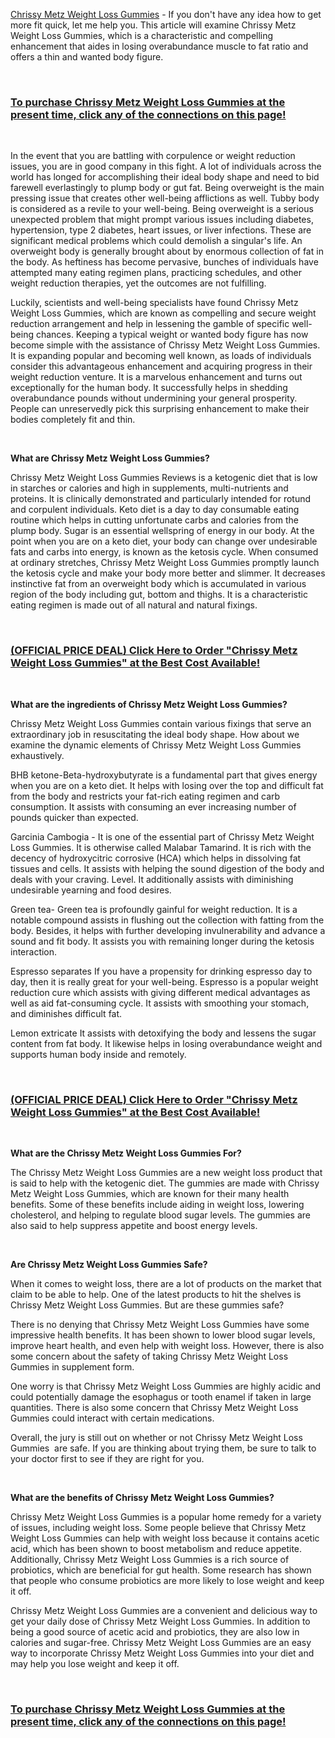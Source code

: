 <p><a href="https://sales24hour.com/pj6p ">Chrissy Metz Weight Loss Gummies</a>&nbsp;- If you don't have any idea how to get more fit quick, let me help you. This article will examine Chrissy Metz Weight Loss Gummies, which is a characteristic and compelling enhancement that aides in losing overabundance muscle to fat ratio and offers a thin and wanted body figure.</p>
<p>&nbsp;</p>
<h3><a href="https://sales24hour.com/pj6p ">To purchase Chrissy Metz Weight Loss Gummies at the present time, click any of the connections on this page!</a></h3>
<p>&nbsp;</p>
<p>In the event that you are battling with corpulence or weight reduction issues, you are in good company in this fight. A lot of individuals across the world has longed for accomplishing their ideal body shape and need to bid farewell everlastingly to plump body or gut fat. Being overweight is the main pressing issue that creates other well-being afflictions as well. Tubby body is considered as a revile to your well-being. Being overweight is a serious unexpected problem that might prompt various issues including diabetes, hypertension, type 2 diabetes, heart issues, or liver infections. These are significant medical problems which could demolish a singular's life. An overweight body is generally brought about by enormous collection of fat in the body. As heftiness has become pervasive, bunches of individuals have attempted many eating regimen plans, practicing schedules, and other weight reduction therapies, yet the outcomes are not fulfilling.</p>
<p>Luckily, scientists and well-being specialists have found Chrissy Metz Weight Loss Gummies, which are known as compelling and secure weight reduction arrangement and help in lessening the gamble of specific well-being chances. Keeping a typical weight or wanted body figure has now become simple with the assistance of Chrissy Metz Weight Loss Gummies. It is expanding popular and becoming well known, as loads of individuals consider this advantageous enhancement and acquiring progress in their weight reduction venture. It is a marvelous enhancement and turns out exceptionally for the human body. It successfully helps in shedding overabundance pounds without undermining your general prosperity. People can unreservedly pick this surprising enhancement to make their bodies completely fit and thin.</p>
<p>&nbsp;</p>
<p><strong>What are Chrissy Metz Weight Loss Gummies?</strong></p>
<p>Chrissy Metz Weight Loss Gummies Reviews is a ketogenic diet that is low in starches or calories and high in supplements, multi-nutrients and proteins. It is clinically demonstrated and particularly intended for rotund and corpulent individuals. Keto diet is a day to day consumable eating routine which helps in cutting unfortunate carbs and calories from the plump body. Sugar is an essential wellspring of energy in our body. At the point when you are on a keto diet, your body can change over undesirable fats and carbs into energy, is known as the ketosis cycle. When consumed at ordinary stretches, Chrissy Metz Weight Loss Gummies promptly launch the ketosis cycle and make your body more better and slimmer. It decreases instinctive fat from an overweight body which is accumulated in various region of the body including gut, bottom and thighs. It is a characteristic eating regimen is made out of all natural and natural fixings.</p>
<p>&nbsp;</p>
<h3><a href="https://sales24hour.com/pj6p ">(OFFICIAL PRICE DEAL) Click Here to Order "Chrissy Metz Weight Loss Gummies" at the Best Cost Available!</a></h3>
<p>&nbsp;</p>
<p><strong>What are the ingredients of Chrissy Metz Weight Loss Gummies?</strong></p>
<p>Chrissy Metz Weight Loss Gummies contain various fixings that serve an extraordinary job in resuscitating the ideal body shape. How about we examine the dynamic elements of Chrissy Metz Weight Loss Gummies exhaustively.</p>
<p>BHB ketone-Beta-hydroxybutyrate is a fundamental part that gives energy when you are on a keto diet. It helps with losing over the top and difficult fat from the body and restricts your fat-rich eating regimen and carb consumption. It assists with consuming an ever increasing number of pounds quicker than expected.</p>
<p>Garcinia Cambogia - It is one of the essential part of Chrissy Metz Weight Loss Gummies. It is otherwise called Malabar Tamarind. It is rich with the decency of hydroxycitric corrosive (HCA) which helps in dissolving fat tissues and cells. It assists with helping the sound digestion of the body and deals with your craving. Level. It additionally assists with diminishing undesirable yearning and food desires.</p>
<p>Green tea- Green tea is profoundly gainful for weight reduction. It is a notable compound assists in flushing out the collection with fatting from the body. Besides, it helps with further developing invulnerability and advance a sound and fit body. It assists you with remaining longer during the ketosis interaction.</p>
<p>Espresso separates If you have a propensity for drinking espresso day to day, then it is really great for your well-being. Espresso is a popular weight reduction cure which assists with giving different medical advantages as well as aid fat-consuming cycle. It assists with smoothing your stomach, and diminishes difficult fat.</p>
<p>Lemon extricate It assists with detoxifying the body and lessens the sugar content from fat body. It likewise helps in losing overabundance weight and supports human body inside and remotely.</p>
<p>&nbsp;</p>
<h3><a href="https://sales24hour.com/pj6p ">(OFFICIAL PRICE DEAL) Click Here to Order "Chrissy Metz Weight Loss Gummies" at the Best Cost Available!</a></h3>
<p>&nbsp;</p>
<p><strong>What are the Chrissy Metz Weight Loss Gummies For?</strong></p>
<p>The Chrissy Metz Weight Loss Gummies are a new weight loss product that is said to help with the ketogenic diet. The gummies are made with Chrissy Metz Weight Loss Gummies, which are known for their many health benefits. Some of these benefits include aiding in weight loss, lowering cholesterol, and helping to regulate blood sugar levels. The gummies are also said to help suppress appetite and boost energy levels.</p>
<p>&nbsp;</p>
<p><strong>Are Chrissy Metz Weight Loss Gummies Safe?</strong></p>
<p>When it comes to weight loss, there are a lot of products on the market that claim to be able to help. One of the latest products to hit the shelves is Chrissy Metz Weight Loss Gummies. But are these gummies safe?</p>
<p>There is no denying that Chrissy Metz Weight Loss Gummies have some impressive health benefits. It has been shown to lower blood sugar levels, improve heart health, and even help with weight loss. However, there is also some concern about the safety of taking Chrissy Metz Weight Loss Gummies in supplement form.</p>
<p>One worry is that Chrissy Metz Weight Loss Gummies are highly acidic and could potentially damage the esophagus or tooth enamel if taken in large quantities. There is also some concern that Chrissy Metz Weight Loss Gummies could interact with certain medications.</p>
<p>Overall, the jury is still out on whether or not Chrissy Metz Weight Loss Gummies&nbsp; are safe. If you are thinking about trying them, be sure to talk to your doctor first to see if they are right for you.</p>
<p>&nbsp;</p>
<p><strong>What are the benefits of Chrissy Metz Weight Loss Gummies?</strong></p>
<p>Chrissy Metz Weight Loss Gummies is a popular home remedy for a variety of issues, including weight loss. Some people believe that Chrissy Metz Weight Loss Gummies can help with weight loss because it contains acetic acid, which has been shown to boost metabolism and reduce appetite. Additionally, Chrissy Metz Weight Loss Gummies is a rich source of probiotics, which are beneficial for gut health. Some research has shown that people who consume probiotics are more likely to lose weight and keep it off.</p>
<p>Chrissy Metz Weight Loss Gummies are a convenient and delicious way to get your daily dose of Chrissy Metz Weight Loss Gummies. In addition to being a good source of acetic acid and probiotics, they are also low in calories and sugar-free. Chrissy Metz Weight Loss Gummies are an easy way to incorporate Chrissy Metz Weight Loss Gummies into your diet and may help you lose weight and keep it off.</p>
<p>&nbsp;</p>
<h3><a href="https://sales24hour.com/pj6p ">To purchase Chrissy Metz Weight Loss Gummies at the present time, click any of the connections on this page!</a></h3>
